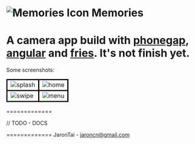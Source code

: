 ![Memories Icon](https://raw2.github.com/jarontai/memories/master/memories-pg-ng/platforms/android/res/drawable/small_icon.jpg) Memories
=============

A camera app build with [phonegap](http://phonegap.com/), [angular](http://angularjs.org/) and [fries](http://getfri.es/). 
It's not finish yet.
=============

Some screenshots:

<table cellspacing="10" cellpadding="3">
  <tr>
    <td style="border:3px solid #000;"><img src="https://raw2.github.com/jarontai/memories/master/screenshots/splash.jpg" alt="splash"></td>
    <td style="border:3px solid #000;"><img src="https://raw2.github.com/jarontai/memories/master/screenshots/home-empty.jpg" alt="home"></td>
  </tr>
  <tr>
    <td style="border:3px solid #000;"><img src="https://raw2.github.com/jarontai/memories/master/screenshots/menu.jpg" alt="swipe"></td>
    <td style="border:3px solid #000;"><img src="https://raw2.github.com/jarontai/memories/master/screenshots/exit.jpg" alt="menu"></td>
  </tr>
</table>

=============

// TODO - DOCS

=============
JaronTai - jaroncn@gmail.com
